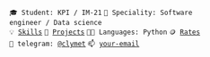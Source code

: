 <code>🎓 Student: KPI / IM-21</code>
<code>👷 Speciality: Software engineer / Data science</code><br>
<code>💡 [Skills](SKILLS.md)</code>
<code>🧻 [Projects](PROJECTS.md)</code>
<code>🧑‍💻 Languages: Python</code>
<code>🪙 [Rates](RATES.md)</code><br>
<code>💬 telegram: [@clymet](https://telegram.me/clymet)</code>
<code>📫 [your-email](mailto:your-email)</code>
